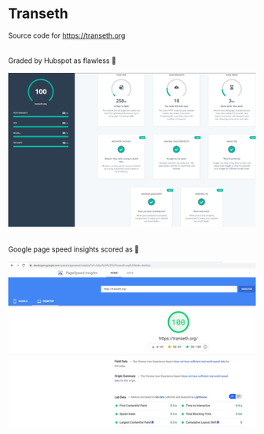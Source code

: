 # Transeth
Source code for https://transeth.org
<br/>
<br/>
<br/>
Graded by Hubspot as flawless 💎
<br/>
<br/>
<a href="https://website.grader.com/tests/transeth.org">
  <img src="screenshots/transeth-website-grader.jpg">
</a>
<br/>
<br/>
<br/>
Google page speed insights scored as 💯
<br/>
<br/>
<img src="screenshots/transeth-pagespeed.jpg">


